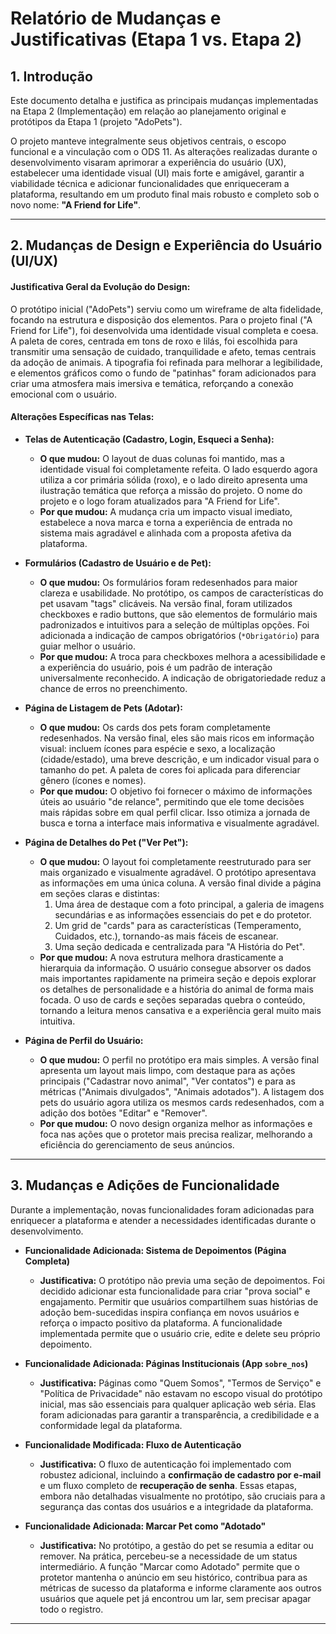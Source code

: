 # Relatório de Mudanças e Justificativas (Etapa 1 vs. Etapa 2)

## 1. Introdução

Este documento detalha e justifica as principais mudanças implementadas na Etapa 2 (Implementação) em relação ao planejamento original e protótipos da Etapa 1 (projeto "AdoPets").

O projeto manteve integralmente seus objetivos centrais, o escopo funcional e a vinculação com o ODS 11. As alterações realizadas durante o desenvolvimento visaram aprimorar a experiência do usuário (UX), estabelecer uma identidade visual (UI) mais forte e amigável, garantir a viabilidade técnica e adicionar funcionalidades que enriqueceram a plataforma, resultando em um produto final mais robusto e completo sob o novo nome: **"A Friend for Life"**.

---

## 2. Mudanças de Design e Experiência do Usuário (UI/UX)

#### **Justificativa Geral da Evolução do Design:**

O protótipo inicial ("AdoPets") serviu como um wireframe de alta fidelidade, focando na estrutura e disposição dos elementos. Para o projeto final ("A Friend for Life"), foi desenvolvida uma identidade visual completa e coesa. A paleta de cores, centrada em tons de roxo e lilás, foi escolhida para transmitir uma sensação de cuidado, tranquilidade e afeto, temas centrais da adoção de animais. A tipografia foi refinada para melhorar a legibilidade, e elementos gráficos como o fundo de "patinhas" foram adicionados para criar uma atmosfera mais imersiva e temática, reforçando a conexão emocional com o usuário.

#### **Alterações Específicas nas Telas:**

*   **Telas de Autenticação (Cadastro, Login, Esqueci a Senha):**
    *   **O que mudou:** O layout de duas colunas foi mantido, mas a identidade visual foi completamente refeita. O lado esquerdo agora utiliza a cor primária sólida (roxo), e o lado direito apresenta uma ilustração temática que reforça a missão do projeto. O nome do projeto e o logo foram atualizados para "A Friend for Life".
    *   **Por que mudou:** A mudança cria um impacto visual imediato, estabelece a nova marca e torna a experiência de entrada no sistema mais agradável e alinhada com a proposta afetiva da plataforma.

*   **Formulários (Cadastro de Usuário e de Pet):**
    *   **O que mudou:** Os formulários foram redesenhados para maior clareza e usabilidade. No protótipo, os campos de características do pet usavam "tags" clicáveis. Na versão final, foram utilizados checkboxes e radio buttons, que são elementos de formulário mais padronizados e intuitivos para a seleção de múltiplas opções. Foi adicionada a indicação de campos obrigatórios (`*Obrigatório`) para guiar melhor o usuário.
    *   **Por que mudou:** A troca para checkboxes melhora a acessibilidade e a experiência do usuário, pois é um padrão de interação universalmente reconhecido. A indicação de obrigatoriedade reduz a chance de erros no preenchimento.

*   **Página de Listagem de Pets (Adotar):**
    *   **O que mudou:** Os cards dos pets foram completamente redesenhados. Na versão final, eles são mais ricos em informação visual: incluem ícones para espécie e sexo, a localização (cidade/estado), uma breve descrição, e um indicador visual para o tamanho do pet. A paleta de cores foi aplicada para diferenciar gênero (ícones e nomes).
    *   **Por que mudou:** O objetivo foi fornecer o máximo de informações úteis ao usuário "de relance", permitindo que ele tome decisões mais rápidas sobre em qual perfil clicar. Isso otimiza a jornada de busca e torna a interface mais informativa e visualmente agradável.

*   **Página de Detalhes do Pet ("Ver Pet"):**
    *   **O que mudou:** O layout foi completamente reestruturado para ser mais organizado e visualmente agradável. O protótipo apresentava as informações em uma única coluna. A versão final divide a página em seções claras e distintas:
        1.  Uma área de destaque com a foto principal, a galeria de imagens secundárias e as informações essenciais do pet e do protetor.
        2.  Um grid de "cards" para as características (Temperamento, Cuidados, etc.), tornando-as mais fáceis de escanear.
        3.  Uma seção dedicada e centralizada para "A História do Pet".
    *   **Por que mudou:** A nova estrutura melhora drasticamente a hierarquia da informação. O usuário consegue absorver os dados mais importantes rapidamente na primeira seção e depois explorar os detalhes de personalidade e a história do animal de forma mais focada. O uso de cards e seções separadas quebra o conteúdo, tornando a leitura menos cansativa e a experiência geral muito mais intuitiva.

*   **Página de Perfil do Usuário:**
    *   **O que mudou:** O perfil no protótipo era mais simples. A versão final apresenta um layout mais limpo, com destaque para as ações principais ("Cadastrar novo animal", "Ver contatos") e para as métricas ("Animais divulgados", "Animais adotados"). A listagem dos pets do usuário agora utiliza os mesmos cards redesenhados, com a adição dos botões "Editar" e "Remover".
    *   **Por que mudou:** O novo design organiza melhor as informações e foca nas ações que o protetor mais precisa realizar, melhorando a eficiência do gerenciamento de seus anúncios.

---

## 3. Mudanças e Adições de Funcionalidade

Durante a implementação, novas funcionalidades foram adicionadas para enriquecer a plataforma e atender a necessidades identificadas durante o desenvolvimento.

*   **Funcionalidade Adicionada: Sistema de Depoimentos (Página Completa)**
    *   **Justificativa:** O protótipo não previa uma seção de depoimentos. Foi decidido adicionar esta funcionalidade para criar "prova social" e engajamento. Permitir que usuários compartilhem suas histórias de adoção bem-sucedidas inspira confiança em novos usuários e reforça o impacto positivo da plataforma. A funcionalidade implementada permite que o usuário crie, edite e delete seu próprio depoimento.

*   **Funcionalidade Adicionada: Páginas Institucionais (App `sobre_nos`)**
    *   **Justificativa:** Páginas como "Quem Somos", "Termos de Serviço" e "Política de Privacidade" não estavam no escopo visual do protótipo inicial, mas são essenciais para qualquer aplicação web séria. Elas foram adicionadas para garantir a transparência, a credibilidade e a conformidade legal da plataforma.

*   **Funcionalidade Modificada: Fluxo de Autenticação**
    *   **Justificativa:** O fluxo de autenticação foi implementado com robustez adicional, incluindo a **confirmação de cadastro por e-mail** e um fluxo completo de **recuperação de senha**. Essas etapas, embora não detalhadas visualmente no protótipo, são cruciais para a segurança das contas dos usuários e a integridade da plataforma.

*   **Funcionalidade Adicionada: Marcar Pet como "Adotado"**
    *   **Justificativa:** No protótipo, a gestão do pet se resumia a editar ou remover. Na prática, percebeu-se a necessidade de um status intermediário. A função "Marcar como Adotado" permite que o protetor mantenha o anúncio em seu histórico, contribua para as métricas de sucesso da plataforma e informe claramente aos outros usuários que aquele pet já encontrou um lar, sem precisar apagar todo o registro.

---